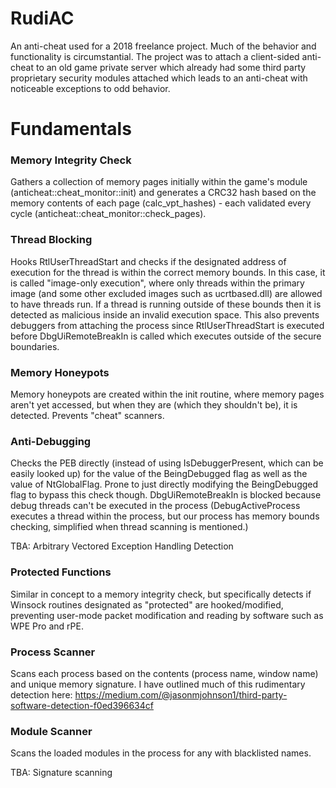# RudiAC

An anti-cheat used for a 2018 freelance project. Much of the behavior and functionality is circumstantial.
The project was to attach a client-sided anti-cheat to an old game private server which already had some third party proprietary security modules attached which leads to an anti-cheat with noticeable exceptions to odd behavior.

# Fundamentals

### Memory Integrity Check

Gathers a collection of memory pages initially within the game's module (anticheat::cheat_monitor::init) and generates a CRC32 hash based on the memory contents of each page (calc_vpt_hashes) - each validated every cycle (anticheat::cheat_monitor::check_pages).

### Thread Blocking

Hooks RtlUserThreadStart and checks if the designated address of execution for the thread is within the correct memory bounds. In this case, it is called "image-only execution", where only threads within the primary image (and some other excluded images such as ucrtbased.dll) are allowed to have threads run. If a thread is running outside of these bounds then it is detected as malicious inside an invalid execution space. This also prevents debuggers from attaching the process since RtlUserThreadStart is executed before DbgUiRemoteBreakIn is called which executes outside of the secure boundaries.

### Memory Honeypots

Memory honeypots are created within the init routine, where memory pages aren't yet accessed, but when they are (which they shouldn't be), it is detected. Prevents "cheat" scanners.

### Anti-Debugging

Checks the PEB directly (instead of using IsDebuggerPresent, which can be easily looked up) for the value of the BeingDebugged flag as well as the value of NtGlobalFlag. Prone to just directly modifying the BeingDebugged flag to bypass this check though. DbgUiRemoteBreakIn is blocked because debug threads can't be executed in the process (DebugActiveProcess executes a thread within the process, but our process has memory bounds checking, simplified when thread scanning is mentioned.)

TBA: Arbitrary Vectored Exception Handling Detection

### Protected Functions

Similar in concept to a memory integrity check, but specifically detects if Winsock routines designated as "protected" are hooked/modified, preventing user-mode packet modification and reading by software such as WPE Pro and rPE.

### Process Scanner

Scans each process based on the contents (process name, window name) and unique memory signature. I have outlined much of this rudimentary detection here: https://medium.com/@jasonmjohnson1/third-party-software-detection-f0ed396634cf

### Module Scanner

Scans the loaded modules in the process for any with blacklisted names.

TBA: Signature scanning


